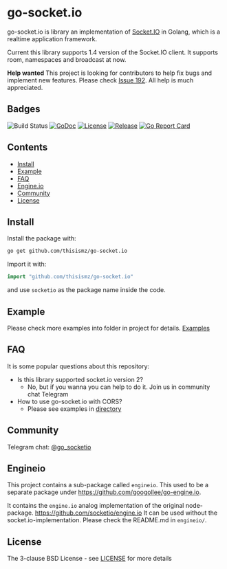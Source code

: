# go-socket.io

go-socket.io is library an implementation of [Socket.IO](http://socket.io) in Golang, which is a realtime application framework.

Current this library supports 1.4 version of the Socket.IO client. It supports room, namespaces and broadcast at now.

**Help wanted** This project is looking for contributors to help fix bugs and implement new features. Please check [Issue 192](https://github.com/thisismz/go-socket.io/issues/192). All help is much appreciated.

## Badges

![Build Status](https://github.com/thisismz/go-socket.io/workflows/CI/badge.svg)
[![GoDoc](http://godoc.org/github.com/thisismz/go-socket.io?status.svg)](http://godoc.org/github.com/thisismz/go-socket.io)
[![License](https://img.shields.io/github/license/golangci/golangci-lint)](/LICENSE)
[![Release](https://img.shields.io/github/release/googollee/go-socket.io.svg)](https://github.com/thisismz/go-socket.io/releases/latest)
[![Go Report Card](https://goreportcard.com/badge/github.com/thisismz/go-socket.io)](https://goreportcard.com/report/github.com/thisismz/go-socket.io)

## Contents

- [Install](#install)
- [Example](#example)
- [FAQ](#faq)
- [Engine.io](#engineio)
- [Community](#community)
- [License](#license)

## Install

Install the package with:

```bash
go get github.com/thisismz/go-socket.io
```

Import it with:

```go
import "github.com/thisismz/go-socket.io"
```

and use `socketio` as the package name inside the code.

## Example

Please check more examples into folder in project for details. [Examples](https://github.com/thisismz/go-socket.io/tree/master/_examples)

## FAQ

It is some popular questions about this repository: 

- Is this library supported socket.io version 2?
    - No, but if you wanna you can help to do it. Join us in community chat Telegram   
- How to use go-socket.io with CORS?
    - Please see examples in [directory](https://github.com/thisismz/go-socket.io/tree/master/_examples)

## Community

Telegram chat: [@go_socketio](https://t.me/go_socketio)

## Engineio

This project contains a sub-package called `engineio`. This used to be a separate package under https://github.com/googollee/go-engine.io.

It contains the `engine.io` analog implementation of the original node-package. https://github.com/socketio/engine.io It can be used without the socket.io-implementation. Please check the README.md in `engineio/`.

## License

The 3-clause BSD License  - see [LICENSE](https://opensource.org/licenses/BSD-3-Clause) for more details
